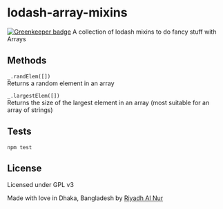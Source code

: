 # lodash-array-mixins

[![Greenkeeper badge](https://badges.greenkeeper.io/riyadhalnur/lodash-array-mixins.svg)](https://greenkeeper.io/)
A collection of lodash mixins to do fancy stuff with Arrays  

## Methods  
`_.randElem([])`  
Returns a random element in an array  

`_.largestElem([])`  
Returns the size of the largest element in an array (most suitable for an array of strings)

## Tests
`npm test`  

## License  
Licensed under GPL v3  

Made with love in Dhaka, Bangladesh by [Riyadh Al Nur](http://blog.verticalaxisbd.com)
